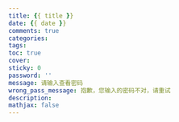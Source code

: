 ```yaml
---
title: {{ title }}
date: {{ date }}
comments: true
categories: 
tags: 
toc: true
cover:
sticky: 0
password: ''
message: 请输入查看密码
wrong_pass_message: 抱歉，您输入的密码不对，请重试
description:
mathjax: false 
---
```

